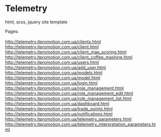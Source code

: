 # Telemetry
html, scss, jquery site template<br/>

Pages:<br/>
<br/>
http://telemetry.itpromotion.com.ua/clients.html<br/>
http://telemetry.itpromotion.com.ua/client.html<br/>
http://telemetry.itpromotion.com.ua/client_map_scoring.html<br/>
http://telemetry.itpromotion.com.ua/client_coffee_mashine.html<br/>
http://telemetry.itpromotion.com.ua/users.html<br/>
http://telemetry.itpromotion.com.ua/add_user.html<br/>
http://telemetry.itpromotion.com.ua/models.html<br/>
http://telemetry.itpromotion.com.ua/model.html<br/>
http://telemetry.itpromotion.com.ua/login.html<br/>
http://telemetry.itpromotion.com.ua/role_management.html<br/>
http://telemetry.itpromotion.com.ua/role_management_edit.html<br/>
http://telemetry.itpromotion.com.ua/role_management_list.html<br/>
http://telemetry.itpromotion.com.ua/dashboard.html<br/>
http://telemetry.itpromotion.com.ua/trade_points.html<br/>
http://telemetry.itpromotion.com.ua/notifications.html<br/>
http://telemetry.itpromotion.com.ua/telemetry_parameters.html<br/>
http://telemetry.itpromotion.com.ua/telemetry_interpretation_parameters.html<br/>